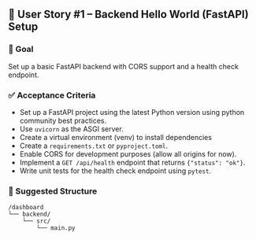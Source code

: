 ## 🧩 User Story #1 – Backend Hello World (FastAPI) Setup

### 🧠 Goal

Set up a basic FastAPI backend with CORS support and a health check endpoint.

### ✅ Acceptance Criteria

- Set up a FastAPI project using the latest Python version using python community best practices.
- Use `uvicorn` as the ASGI server.
- Create a virtual environment (venv) to install dependencies
- Create a `requirements.txt` or `pyproject.toml`.
- Enable CORS for development purposes (allow all origins for now).
- Implement a `GET /api/health` endpoint that returns `{"status": "ok"}`.
- Write unit tests for the health check endpoint using `pytest`.

### 📂 Suggested Structure

```
/dashboard
└── backend/
    └── src/
        └── main.py
```
